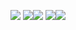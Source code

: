 ![](http://github-profile-summary-cards.vercel.app/api/cards/profile-details?username=Tykku&theme=2077)
![](http://github-profile-summary-cards.vercel.app/api/cards/repos-per-language?username=Tykku&theme=2077)![](http://github-profile-summary-cards.vercel.app/api/cards/most-commit-language?username=Tykku&theme=2077)
![](http://github-profile-summary-cards.vercel.app/api/cards/stats?username=Tykku&theme=2077)![](http://github-profile-summary-cards.vercel.app/api/cards/productive-time?username=Tykku&theme=2077&utcOffset=-5)

<!--
Here are some ideas to get you started:

- 🔭 I’m currently working on ...
- 🌱 I’m currently learning ...
- 👯 I’m looking to collaborate on ...
- 🤔 I’m looking for help with ...
- 💬 Ask me about ...
- 📫 How to reach me: ...
- 😄 Pronouns: ...
- ⚡ Fun fact: ...
-->
